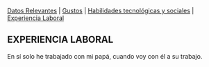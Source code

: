 [Datos Relevantes](./datos.md) | [Gustos](./gustos.md) | [Habilidades tecnológicas y sociales](./habilidades.md) | [Experiencia Laboral](./experiencia.md)

## EXPERIENCIA LABORAL

En sí solo he trabajado con mi papá, cuando voy con él a su trabajo.
